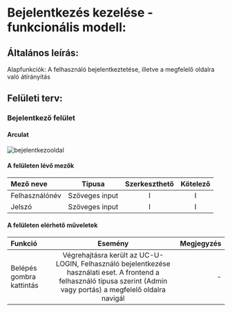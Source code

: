 # Bejelentkezés kezelése - funkcionális modell:

## Általános leírás:

Alapfunkciók: A felhasználó bejelentkeztetése, illetve a megfelelő oldalra való átírányítás</br>

## Felületi terv:

### Bejelentkező felület

#### Arculat

![bejelentkezooldal](loginpage.png)

#### A felületen lévő mezők

| Mező neve        |     Típusa     | Szerkeszthető | Kötelező |
|:-----------------|:--------------:|:-------------:|:--------:|
| Felhasználónév   | Szöveges input |       I       |    I     |
| Jelszó           | Szöveges input |       I       |    I     |

#### A felületen elérhető műveletek

| Funkció                  |                                                                                 Esemény                                                                                 | Megjegyzés |
|:-------------------------|:-----------------------------------------------------------------------------------------------------------------------------------------------------------------------:|-----------:|
| Belépés gombra kattintás | Végrehajtásra került az UC-U-LOGIN, Felhasználó bejelentkezése használati eset. A frontend a felhasználó típusa szerint (Admin vagy portás) a megfelelő oldalra navigál |          - |

